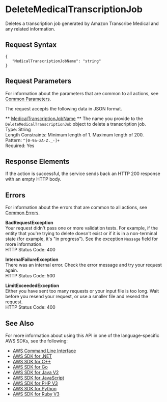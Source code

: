 # DeleteMedicalTranscriptionJob<a name="API_DeleteMedicalTranscriptionJob"></a>

Deletes a transcription job generated by Amazon Transcribe Medical and any related information\.

## Request Syntax<a name="API_DeleteMedicalTranscriptionJob_RequestSyntax"></a>

```
{
   "MedicalTranscriptionJobName": "string"
}
```

## Request Parameters<a name="API_DeleteMedicalTranscriptionJob_RequestParameters"></a>

For information about the parameters that are common to all actions, see [Common Parameters](CommonParameters.md)\.

The request accepts the following data in JSON format\.

 ** [MedicalTranscriptionJobName](#API_DeleteMedicalTranscriptionJob_RequestSyntax) **   <a name="transcribe-DeleteMedicalTranscriptionJob-request-MedicalTranscriptionJobName"></a>
The name you provide to the `DeleteMedicalTranscriptionJob` object to delete a transcription job\.  
Type: String  
Length Constraints: Minimum length of 1\. Maximum length of 200\.  
Pattern: `^[0-9a-zA-Z._-]+`   
Required: Yes

## Response Elements<a name="API_DeleteMedicalTranscriptionJob_ResponseElements"></a>

If the action is successful, the service sends back an HTTP 200 response with an empty HTTP body\.

## Errors<a name="API_DeleteMedicalTranscriptionJob_Errors"></a>

For information about the errors that are common to all actions, see [Common Errors](CommonErrors.md)\.

 **BadRequestException**   
Your request didn't pass one or more validation tests\. For example, if the entity that you're trying to delete doesn't exist or if it is in a non\-terminal state \(for example, it's "in progress"\)\. See the exception `Message` field for more information\.  
HTTP Status Code: 400

 **InternalFailureException**   
There was an internal error\. Check the error message and try your request again\.  
HTTP Status Code: 500

 **LimitExceededException**   
Either you have sent too many requests or your input file is too long\. Wait before you resend your request, or use a smaller file and resend the request\.  
HTTP Status Code: 400

## See Also<a name="API_DeleteMedicalTranscriptionJob_SeeAlso"></a>

For more information about using this API in one of the language\-specific AWS SDKs, see the following:
+  [AWS Command Line Interface](https://docs.aws.amazon.com/goto/aws-cli/transcribe-2017-10-26/DeleteMedicalTranscriptionJob) 
+  [AWS SDK for \.NET](https://docs.aws.amazon.com/goto/DotNetSDKV3/transcribe-2017-10-26/DeleteMedicalTranscriptionJob) 
+  [AWS SDK for C\+\+](https://docs.aws.amazon.com/goto/SdkForCpp/transcribe-2017-10-26/DeleteMedicalTranscriptionJob) 
+  [AWS SDK for Go](https://docs.aws.amazon.com/goto/SdkForGoV1/transcribe-2017-10-26/DeleteMedicalTranscriptionJob) 
+  [AWS SDK for Java V2](https://docs.aws.amazon.com/goto/SdkForJavaV2/transcribe-2017-10-26/DeleteMedicalTranscriptionJob) 
+  [AWS SDK for JavaScript](https://docs.aws.amazon.com/goto/AWSJavaScriptSDK/transcribe-2017-10-26/DeleteMedicalTranscriptionJob) 
+  [AWS SDK for PHP V3](https://docs.aws.amazon.com/goto/SdkForPHPV3/transcribe-2017-10-26/DeleteMedicalTranscriptionJob) 
+  [AWS SDK for Python](https://docs.aws.amazon.com/goto/boto3/transcribe-2017-10-26/DeleteMedicalTranscriptionJob) 
+  [AWS SDK for Ruby V3](https://docs.aws.amazon.com/goto/SdkForRubyV3/transcribe-2017-10-26/DeleteMedicalTranscriptionJob) 